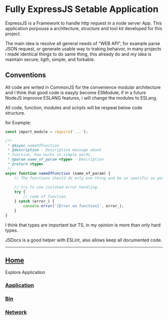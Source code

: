 # Fully ExpressJS Setable Application

ExpressJS is a Framework to handle http request in a node server App.
This application porpouse a architecture, structure and tool kit developed for 
this project.

The main idea is resolve all general needs of "WEB API", for example parse JSON
request, or generate usable way to traking behaivor, in many projects i made
identical things to do same thing, this already do and my idea is maintain
secure, ligth, simple, and forkable.

## Conventions

All code are writed in CommonJS for the convenience modular architecture and I
think that good code is easyly become ESModule, if in a future NodeJS improove
ESLANG features, i will change the modules to ESLang.

All code, function, modules and scirpts will be respeat below code structure.

for Example:

```JavaScript
const import_module = require('...');

/**
 * @Async nameOfFunction
 * @description - Descriptive message about
 * function, how works in simple words.
 * @param name_of_param <type> - Description
 * @return <type>
 */
async function nameOfFunction (name_of_param) {
    // The functions should do only one thing and be as specific as possible.
    
    // try to use isolated error handling.
    try {
        // code of function.
    } catch (error_) {
        console.error('[Error on function]', error_);
    }
}
```

I think that types are important but TS, in my opinion is more than only hard
types.

JSDocs is a good helper with ESLint, also allows keep all documented code.

---

## [Home](../)
Explore Application
### [Application](./application)
### [Bin](./bin)
### [Network](./network)

